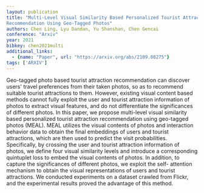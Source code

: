 ```yaml
---
layout: publication
title: "Multi-Level Visual Similarity Based Personalized Tourist Attraction
Recommendation Using Geo-Tagged Photos"
authors: Chen Ling, Lyu Dandan, Yu Shanshan, Chen Gencai
conference: "Arxiv"
year: 2021
bibkey: chen2021multi
additional_links:
  - {name: "Paper", url: "https://arxiv.org/abs/2109.08275"}
tags: ['ARXIV']
---
```

Geo-tagged photo based tourist attraction recommendation can discover users'
travel preferences from their taken photos, so as to recommend suitable tourist
attractions to them. However, existing visual content based methods cannot fully
exploit the user and tourist attraction information of photos to extract visual
features, and do not differentiate the significances of different photos. In
this paper, we propose multi-level visual similarity based personalized tourist
attraction recommendation using geo-tagged photos (MEAL). MEAL utilizes the
visual contents of photos and interaction behavior data to obtain the final
embeddings of users and tourist attractions, which are then used to predict the
visit probabilities. Specifically, by crossing the user and tourist attraction
information of photos, we define four visual similarity levels and introduce a
corresponding quintuplet loss to embed the visual contents of photos. In
addition, to capture the significances of different photos, we exploit the self-
attention mechanism to obtain the visual representations of users and tourist
attractions. We conducted experiments on a dataset crawled from Flickr, and the
experimental results proved the advantage of this method.
